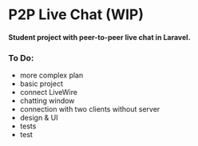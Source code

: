 # P2P Live Chat (WIP)
#### Student project with peer-to-peer live chat in Laravel.

### To Do:
* more complex plan
* basic project
* connect LiveWire
* chatting window
* connection with two clients without server
* design & UI
* tests
* test


